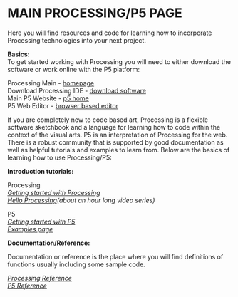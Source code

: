 # MAIN PROCESSING/P5 PAGE

Here you will find resources and code for learning how to incorporate Processing technologies into your next project.
 
**Basics:**\
To get started working with Processing you will need to either download the software or work online with the P5 platform:

Processing Main - [homepage](https://processing.org)\
Download Processing IDE - [download software](https://processing.org/download)\
Main P5 Website - [p5 home](https://p5js.org)\
P5 Web Editor - [browser based editor](https://editor.p5js.org/)

If you are completely new to code based art, Processing is a flexible software sketchbook and a language for learning how to code within the context of the visual arts. P5 is an interpretation of Processing for the web. There is a robust community that is supported by good documentation as well as helpful tutorials and examples to learn from. Below are the basics of learning how to use Processing/P5:


**Introduction tutorials:**

Processing\
*[Getting started with Processing](https://processing.org/tutorials/gettingstarted/)\
[Hello Processing](https://hello.processing.org/)(about an hour long video series)*


P5\
*[Getting started with P5](https://p5js.org/get-started/)\
[Examples page](https://p5js.org/examples/)*


**Documentation/Reference:**

Documentation or reference is the place where you will find definitions of functions usually including some sample code.

*[Processing Reference](https://processing.org/reference/)\
[P5 Reference](https://p5js.org/reference/)*
